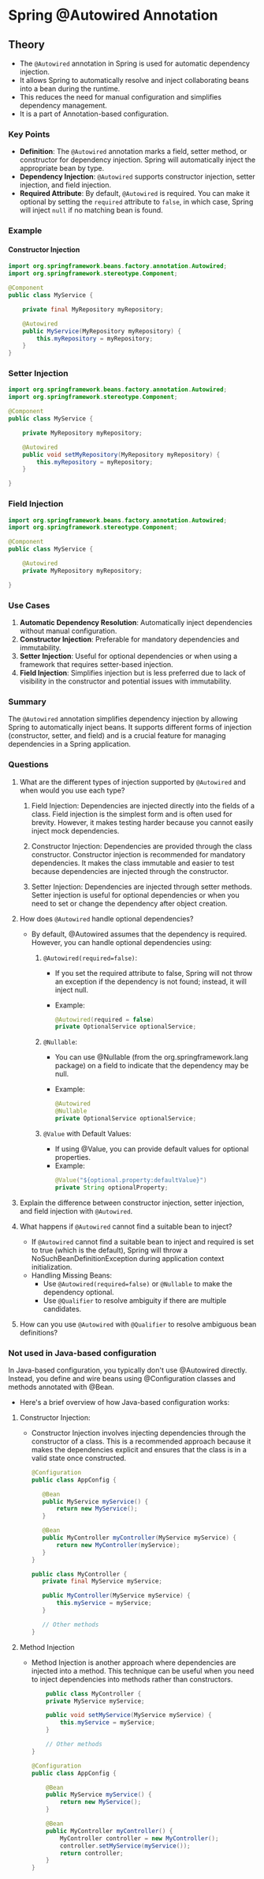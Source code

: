 # Spring @Autowired Annotation

## Theory

- The `@Autowired` annotation in Spring is used for automatic dependency injection.
- It allows Spring to automatically resolve and inject collaborating beans into a bean during the runtime.
- This reduces the need for manual configuration and simplifies dependency management.
- It is a part of Annotation-based configuration.

### Key Points

- **Definition**: The `@Autowired` annotation marks a field, setter method, or constructor for dependency injection. Spring will automatically inject the appropriate bean by type.
- **Dependency Injection**: `@Autowired` supports constructor injection, setter injection, and field injection.
- **Required Attribute**: By default, `@Autowired` is required. You can make it optional by setting the `required` attribute to `false`, in which case, Spring will inject `null` if no matching bean is found.

### Example

#### Constructor Injection

```java
import org.springframework.beans.factory.annotation.Autowired;
import org.springframework.stereotype.Component;

@Component
public class MyService {

    private final MyRepository myRepository;

    @Autowired
    public MyService(MyRepository myRepository) {
        this.myRepository = myRepository;
    }
}
```

### Setter Injection

```java
import org.springframework.beans.factory.annotation.Autowired;
import org.springframework.stereotype.Component;

@Component
public class MyService {

    private MyRepository myRepository;

    @Autowired
    public void setMyRepository(MyRepository myRepository) {
        this.myRepository = myRepository;
    }

}
```

### Field Injection

```java
import org.springframework.beans.factory.annotation.Autowired;
import org.springframework.stereotype.Component;

@Component
public class MyService {

    @Autowired
    private MyRepository myRepository;

}
```

### Use Cases

1. **Automatic Dependency Resolution**: Automatically inject dependencies without manual configuration.
2. **Constructor Injection**: Preferable for mandatory dependencies and immutability.
3. **Setter Injection**: Useful for optional dependencies or when using a framework that requires setter-based injection.
4. **Field Injection**: Simplifies injection but is less preferred due to lack of visibility in the constructor and potential issues with immutability.

### Summary

The `@Autowired` annotation simplifies dependency injection by allowing Spring to automatically inject beans. It supports different forms of injection (constructor, setter, and field) and is a crucial feature for managing dependencies in a Spring application.

### Questions

1. What are the different types of injection supported by `@Autowired` and when would you use each type?

   1. Field Injection: Dependencies are injected directly into the fields of a class. Field injection is the simplest form and is often used for brevity. However, it makes testing harder because you cannot easily inject mock dependencies.

   2. Constructor Injection: Dependencies are provided through the class constructor. Constructor injection is recommended for mandatory dependencies. It makes the class immutable and easier to test because dependencies are injected through the constructor.

   3. Setter Injection: Dependencies are injected through setter methods. Setter injection is useful for optional dependencies or when you need to set or change the dependency after object creation.

2. How does `@Autowired` handle optional dependencies?

   - By default, @Autowired assumes that the dependency is required. However, you can handle optional dependencies using:

     1. `@Autowired(required=false)`:

        - If you set the required attribute to false, Spring will not throw an exception if the dependency is not found; instead, it will inject null.
        - Example:

          ```java
          @Autowired(required = false)
          private OptionalService optionalService;
          ```

     2. `@Nullable`:

        - You can use @Nullable (from the org.springframework.lang package) on a field to indicate that the dependency may be null.
        - Example:

          ```java
          @Autowired
          @Nullable
          private OptionalService optionalService;
          ```

     3. `@Value` with Default Values:

        - If using @Value, you can provide default values for optional properties.
        - Example:
          ```java
          @Value("${optional.property:defaultValue}")
          private String optionalProperty;
          ```

3. Explain the difference between constructor injection, setter injection, and field injection with `@Autowired`.

4. What happens if `@Autowired` cannot find a suitable bean to inject?

   - If `@Autowired` cannot find a suitable bean to inject and required is set to true (which is the default), Spring will throw a NoSuchBeanDefinitionException during application context initialization.
   - Handling Missing Beans:
     - Use `@Autowired(required=false)` or `@Nullable` to make the dependency optional.
     - Use `@Qualifier` to resolve ambiguity if there are multiple candidates.

5. How can you use `@Autowired` with `@Qualifier` to resolve ambiguous bean definitions?


### Not used in Java-based configuration

In Java-based configuration, you typically don't use @Autowired directly. Instead, you define and wire beans using @Configuration classes and methods annotated with @Bean.

- Here's a brief overview of how Java-based configuration works:

1. Constructor Injection:

   - Constructor Injection involves injecting dependencies through the constructor of a class. This is a recommended approach because it makes the dependencies explicit and ensures that the class is in a valid state once constructed.

     ```java
     @Configuration
     public class AppConfig {

        @Bean
        public MyService myService() {
            return new MyService();
        }

        @Bean
        public MyController myController(MyService myService) {
            return new MyController(myService);
        }
     }
     ```

     ```java
     public class MyController {
        private final MyService myService;

        public MyController(MyService myService) {
            this.myService = myService;
        }

        // Other methods
     }
     ```

2. Method Injection

   - Method Injection is another approach where dependencies are injected into a method. This technique can be useful when you need to inject dependencies into methods rather than constructors.

     ```java
         public class MyController {
         private MyService myService;

         public void setMyService(MyService myService) {
             this.myService = myService;
         }

         // Other methods
     }
     ```

     ```java
     @Configuration
     public class AppConfig {

         @Bean
         public MyService myService() {
             return new MyService();
         }

         @Bean
         public MyController myController() {
             MyController controller = new MyController();
             controller.setMyService(myService());
             return controller;
         }
     }
     ```
